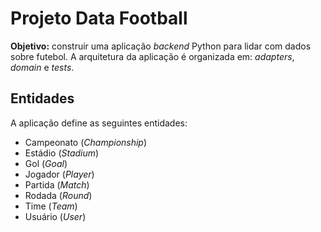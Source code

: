 # Projeto Data Football

**Objetivo:** construir uma aplicação *backend* Python para lidar com dados sobre futebol. A arquitetura da aplicação é organizada em: *adapters*, *domain* e *tests*.


## Entidades

A aplicação define as seguintes entidades:
- Campeonato (*Championship*)
- Estádio (*Stadium*)
- Gol (*Goal*)
- Jogador (*Player*)
- Partida (*Match*)
- Rodada (*Round*)
- Time (*Team*)
- Usuário (*User*)